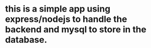 # this is a simple app using express/nodejs to handle the backend and mysql to store in the database.
